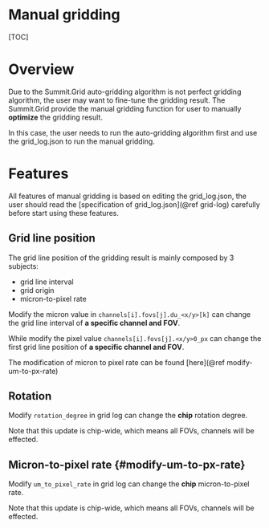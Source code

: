
Manual gridding
===============

[TOC]

Overview
========

Due to the Summit.Grid auto-gridding algorithm is not perfect gridding algorithm, the user may want to fine-tune the gridding result. The Summit.Grid provide the manual gridding function for user to manually **optimize** the gridding result.

In this case, the user needs to run the auto-gridding algorithm first and use the grid_log.json to run the manual gridding.

Features
========

All features of manual gridding is based on editing the grid_log.json, the user should read the [specification of grid_log.json](@ref grid-log) carefully before start using these features.

Grid line position
------------------

The grid line position of the gridding result is mainly composed by 3 subjects:

* grid line interval
* grid origin
* micron-to-pixel rate

Modify the micron value in ```channels[i].fovs[j].du_<x/y>[k]``` can change the grid line interval of **a specific channel and FOV**.

While modify the pixel value ```channels[i].fovs[j].<x/y>0_px``` can change the first grid line position of **a specific channel and FOV**.

The modification of micron to pixel rate can be found [here](@ref modify-um-to-px-rate)

Rotation
--------

Modify ```rotation_degree``` in grid log can change the **chip** rotation degree.

Note that this update is chip-wide, which means all FOVs, channels will be effected.

Micron-to-pixel rate {#modify-um-to-px-rate}
--------------------------------------------

Modify ```um_to_pixel_rate``` in grid log can change the **chip** micron-to-pixel rate.

Note that this update is chip-wide, which means all FOVs, channels will be effected.
